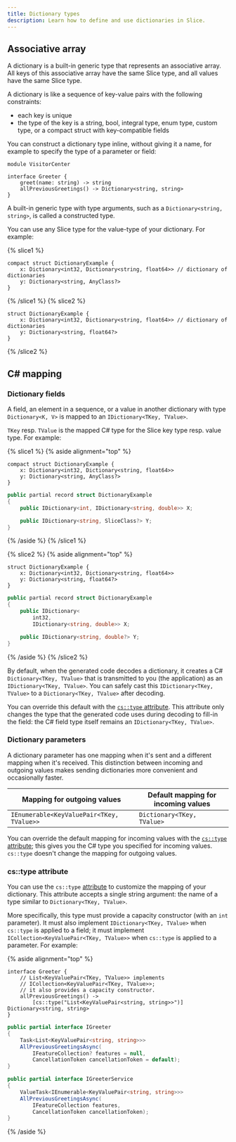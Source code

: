 ```yaml
---
title: Dictionary types
description: Learn how to define and use dictionaries in Slice.
---
```


## Associative array

A dictionary is a built-in generic type that represents an associative array. All keys of this associative array have
the same Slice type, and all values have the same Slice type.

A dictionary is like a sequence of key-value pairs with the following constraints:

- each key is unique
- the type of the key is a string, bool, integral type, enum type, custom type, or a compact struct with key-compatible
  fields

You can construct a dictionary type inline, without giving it a name, for example to specify the type of a parameter or
field:

```slice {% addMode=true %}
module VisitorCenter

interface Greeter {
    greet(name: string) -> string
    allPreviousGreetings() -> Dictionary<string, string>
}
```

A built-in generic type with type arguments, such as a `Dictionary<string, string>`, is called a constructed type.

You can use any Slice type for the value-type of your dictionary. For example:

{% slice1 %}

```slice
compact struct DictionaryExample {
    x: Dictionary<int32, Dictionary<string, float64>> // dictionary of dictionaries
    y: Dictionary<string, AnyClass?>
}
```

{% /slice1 %}
{% slice2 %}

```slice
struct DictionaryExample {
    x: Dictionary<int32, Dictionary<string, float64>> // dictionary of dictionaries
    y: Dictionary<string, float64?>
}
```

{% /slice2 %}

## C# mapping

### Dictionary fields

A field, an element in a sequence, or a value in another dictionary with type `Dictionary<K, V>` is mapped to an
`IDictionary<TKey, TValue>`.

`TKey` resp. `TValue` is the mapped C# type for the Slice key type resp. value type. For example:

{% slice1 %}
{% aside alignment="top" %}

```slice
compact struct DictionaryExample {
    x: Dictionary<int32, Dictionary<string, float64>>
    y: Dictionary<string, AnyClass?>
}
```

```csharp
public partial record struct DictionaryExample
{
    public IDictionary<int, IDictionary<string, double>> X;

    public IDictionary<string, SliceClass?> Y;
}
```

{% /aside %}
{% /slice1 %}

{% slice2 %}
{% aside alignment="top" %}

```slice
struct DictionaryExample {
    x: Dictionary<int32, Dictionary<string, float64>>
    y: Dictionary<string, float64?>
}
```

```csharp
public partial record struct DictionaryExample
{
    public IDictionary<
        int32,
        IDictionary<string, double>> X;

    public IDictionary<string, double?> Y;
}
```

{% /aside %}
{% /slice2 %}

By default, when the generated code decodes a dictionary, it creates a C# `Dictionary<TKey, TValue>` that is transmitted
to you (the application) as an `IDictionary<TKey, TValue>`. You can safely cast this `IDictionary<TKey, TValue>` to a
`Dictionary<TKey, TValue>` after decoding.

You can override this default with the [`cs::type` attribute](#cs::type-attribute). This attribute only changes
the type that the generated code uses during decoding to fill-in the field: the C# field type itself remains an
`IDictionary<TKey, TValue>`.

### Dictionary parameters

A dictionary parameter has one mapping when it's sent and a different mapping when it's received. This distinction
between incoming and outgoing values makes sending dictionaries more convenient and occasionally faster.

| Mapping for outgoing values               | Default mapping for incoming values |
| ----------------------------------------- | ----------------------------------- |
| `IEnumerable<KeyValuePair<TKey, TValue>>` | `Dictionary<TKey, TValue>`          |

You can override the default mapping for incoming values with the [`cs::type` attribute](#cs::type-attribute);
this gives you the C# type you specified for incoming values. `cs::type` doesn't change the mapping for
outgoing values.

### cs::type attribute

You can use the `cs::type` [attribute](attributes#c#-attributes) to customize the mapping of your dictionary. This attribute
accepts a single string argument: the name of a type similar to `Dictionary<TKey, TValue>`.

More specifically, this type must provide a capacity constructor (with an `int` parameter). It must also implement
`IDictionary<TKey, TValue>` when `cs::type` is applied to a field; it must implement
`ICollection<KeyValuePair<TKey, TValue>>` when `cs::type` is applied to a parameter. For example:

{% aside alignment="top" %}

```slice
interface Greeter {
    // List<KeyValuePair<TKey, TValue>> implements
    // ICollection<KeyValuePair<TKey, TValue>>;
    // it also provides a capacity constructor.
    allPreviousGreetings() ->
        [cs::type("List<KeyValuePair<string, string>>")] Dictionary<string, string>
}
```

```csharp
public partial interface IGreeter
{
    Task<List<KeyValuePair<string, string>>>
    AllPreviousGreetingsAsync(
        IFeatureCollection? features = null,
        CancellationToken cancellationToken = default);
}

public partial interface IGreeterService
{
    ValueTask<IEnumerable<KeyValuePair<string, string>>>
    AllPreviousGreetingsAsync(
        IFeatureCollection features,
        CancellationToken cancellationToken);
}
```

{% /aside %}
